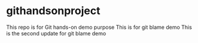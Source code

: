 # githandsonproject
This repo is for Git hands-on demo purpose
This is for git blame demo
This is the second update for git blame demo
